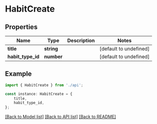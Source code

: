 # HabitCreate


## Properties

Name | Type | Description | Notes
------------ | ------------- | ------------- | -------------
**title** | **string** |  | [default to undefined]
**habit_type_id** | **number** |  | [default to undefined]

## Example

```typescript
import { HabitCreate } from './api';

const instance: HabitCreate = {
    title,
    habit_type_id,
};
```

[[Back to Model list]](../README.md#documentation-for-models) [[Back to API list]](../README.md#documentation-for-api-endpoints) [[Back to README]](../README.md)

